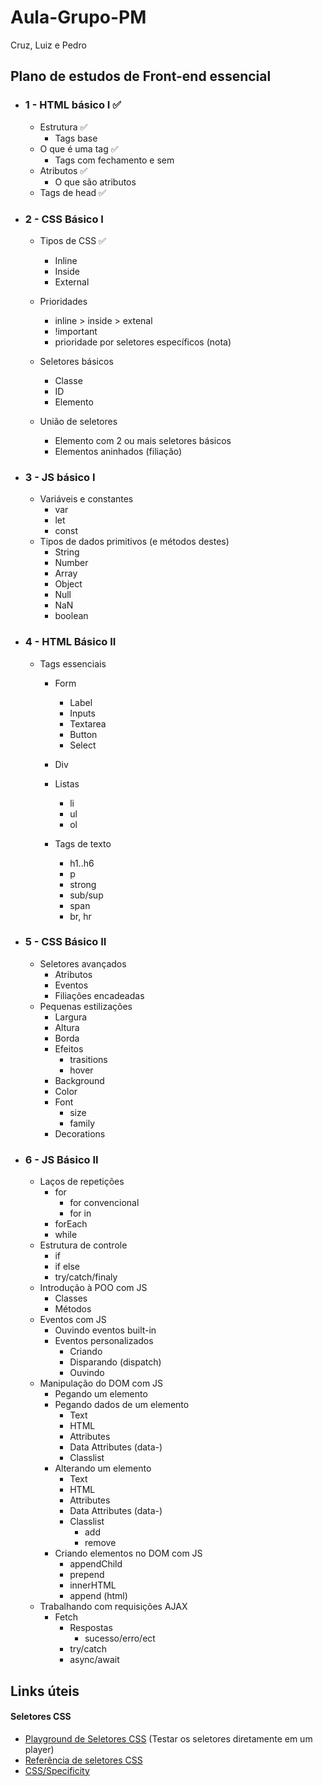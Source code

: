 # Aula-Grupo-PM
Cruz, Luiz e Pedro

## Plano de estudos de Front-end essencial

* ### 1 - HTML básico I ✅
    * Estrutura ✅
        * Tags base
    * O que é uma tag ✅
        * Tags com fechamento e sem
    * Atributos ✅
        * O que são atributos
    * Tags de head ✅

* ### 2 - CSS Básico I
    * Tipos de CSS ✅
        * Inline
        * Inside
        * External

    * Prioridades
        * inline > inside > extenal
        * !important
        * prioridade por seletores específicos (nota)
    * Seletores básicos
        * Classe
        * ID
        * Elemento
    * União de seletores
        * Elemento com 2 ou mais seletores básicos
        * Elementos aninhados (filiação)

* ### 3 - JS básico I
    * Variáveis e constantes
        * var
        * let
        * const
    * Tipos de dados primitivos (e métodos destes)
        * String
        * Number
        * Array
        * Object
        * Null
        * NaN
        * boolean

* ### 4 - HTML Básico II
    * Tags essenciais
        * Form
            * Label
            * Inputs
            * Textarea
            * Button
            * Select

        * Div
        * Listas
            * li
            * ul
            * ol
        * Tags de texto
            * h1..h6
            * p
            * strong
            * sub/sup
            * span
            * br, hr

* ### 5 - CSS Básico II
    * Seletores avançados
        * Atributos
        * Eventos
        * Filiações encadeadas
    * Pequenas estilizações
        * Largura
        * Altura
        * Borda
        * Efeitos
            * trasitions
            * hover
        * Background
        * Color
        * Font
            * size
            * family
        * Decorations

* ### 6 - JS Básico II
    * Laços de repetições
        * for
            * for convencional
            * for in
        * forEach
        * while
    * Estrutura de controle
        * if
        * if else
        * try/catch/finaly
    * Introdução à POO com JS
        * Classes
        * Métodos
    * Eventos com JS
        * Ouvindo eventos built-in
        * Eventos personalizados
            * Criando
            * Disparando (dispatch)
            * Ouvindo
    * Manipulação do DOM com JS
        * Pegando um elemento
        * Pegando dados de um elemento
            * Text
            * HTML
            * Attributes
            * Data Attributes (data-)
            * Classlist
        * Alterando um elemento
            * Text
            * HTML
            * Attributes
            * Data Attributes (data-)
            * Classlist
                - add
                - remove
        * Criando elementos no DOM com JS
            * appendChild
            * prepend
            * innerHTML
            * append (html)
    * Trabalhando com requisições AJAX
        * Fetch
            * Respostas
                * sucesso/erro/ect
            * try/catch
            * async/await

## Links úteis

#### Seletores CSS
* [Playground de Seletores CSS](https://www.w3schools.com/cssref/trysel.php) (Testar os seletores diretamente em um player)
* [Referência de seletores CSS](https://www.w3schools.com/cssref/css_selectors.php)
* [CSS/Specificity](https://developer.mozilla.org/en-US/docs/Web/CSS/Specificity)
